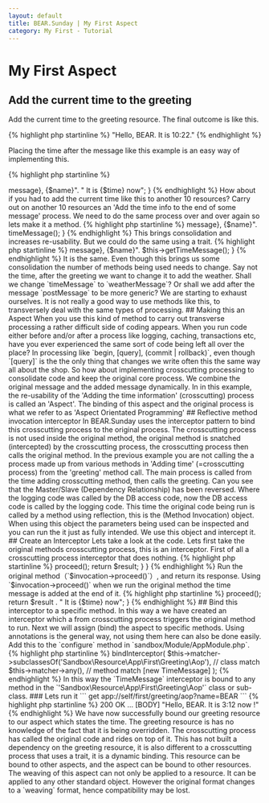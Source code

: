 ```yaml
---
layout: default
title: BEAR.Sunday | My First Aspect
category: My First - Tutorial
--- 
```


# My First Aspect

## Add the current time to the greeting 

Add the current time to the greeting resource. The final outcome is like this.

{% highlight php startinline %}
"Hello, BEAR. It is 10:22."
{% endhighlight %}

Placing the time after the message like this example is an easy way of implementing this.

{% highlight php startinline %}
<?php
    public function onGet($name = 'anonymous')
    {
        $time = date('g:i');
        return "{$this->message}, {$name}". " It is {$time} now";
    }
{% endhighlight %}

How about if you had to add the current time like this to another 10 resources? 
Carry out on another 10 resources an 'Add the time info to the end of some message' process.  
We need to do the same process over and over again so lets make it a method.

{% highlight php startinline %}
<?php
    public function onGet($name = 'anonymous')
    {
        return "{$this->message}, {$name}". timeMessage();
    }
{% endhighlight %}

This brings consolidation and increases re-usability.

But we could do the same using a trait.

{% highlight php startinline %}
<?php
    use TimeMessageTrait;

    public function onGet($name = 'anonymous')
    {
        return "{$this->message}, {$name}". $this->getTimeMessage();
    }
{% endhighlight %}

It is the same.

Even though this brings us some consolidation the number of methods being used needs to change.

Say not the time, after the greeting we want to change it to add the weather.
Shall we change `timeMessage` to `weatherMessage`?

Or shall we add after the message `postMessage` to be more generic?
We are starting to exhaust ourselves. 
It is not really a good way to use methods like this, to transversely deal with the same types of processing.  
## Making this an Aspect 

When you use this kind of method to carry out transverse processing a rather difficult side of coding appears.
When you run code either before and/or after a process like logging, caching, transactions etc,
have you ever experienced the same sort of code being left all over the place? 

In processing like `begin, [query], (commit | rollback)`, even though
`[query]` is the the only thing that changes we write often this the same way all about the shop.

So how about implementing crosscutting processing to consolidate code and keep the original core process.
We combine the original message and the added message dynamically.

In in this example, the re-usability of the 'Adding the time information' (crosscutting) process is called an 'Aspect'.
The binding of this aspect and the original process is what we refer to as 'Aspect Orientated Programming'

## Reflective method invocation interceptor 

In BEAR.Sunday uses the interceptor pattern to bind this crosscutting process to the original process.  

The crosscutting process is not used inside the original method, the original method is snatched (intercepted) by the 
crosscutting process, the crosscutting process then calls the original method.

In the previous example you are not calling the a process made up from various methods in 'Adding time' (=crosscutting process) from the 'greeting' method call.
The main process is called from the time adding crosscutting method, then calls the greeting.

Can you see that the Master/Slave (Dependency Relationship) has been reversed. 
Where the logging code was called by the DB access code, 
now the DB access code is called by the logging code.

This time the original code being run is called by a method using reflection, this is the (Method Invocation) object.
When using this object the parameters being used can be inspected and you can run the it just as fully intended. 
We use this object and intercept it.


## Create an Interceptor 

Lets take a look at the code.
Lets first take the original methods crosscutting process, this is an interceptor.

First of all a crosscutting process interceptor that does nothing.

{% highlight php startinline %}
<?php
class TimeMessage implements MethodInterceptor
{
    public function invoke(MethodInvocation $invocation)
    {
        $result = $invocation->proceed();
        return $result;
    }
}
{% endhighlight %}

Run the original method（`$invocation->proceed()`）, and return its response.

Using `$invocation->proceed()` when we run the original method the time message is added at the end of it.

{% highlight php startinline %}
<?php
public function invoke(MethodInvocation $invocation)
{
    $time = date('g:i');
    $result = $invocation->proceed();
    return $result . " It is {$time} now";
}
{% endhighlight %}

## Bind this interceptor to a specific method. 

In this way a we have created an interceptor which a from crosscutting process 
triggers the original method to run. Next we will assign (bind) the aspect to specific methods.

Using annotations is the general way, not using them here can also be done easily.

Add this to the `configure` method in `sandbox/Module/AppModule.php`.

{% highlight php startinline %}
<?php
// time message binding
$this->bindInterceptor(
    $this->matcher->subclassesOf('Sandbox\Resource\App\First\Greeting\Aop'), // class match
    $this->matcher->any(),                                                   // method match
    [new TimeMessage]
);
{% endhighlight %}

In this way the `TimeMessage` interceptor is bound to any method in the `'Sandbox\Resource\App\First\Greeting\Aop'` class or sub-class.

### Lets run it

```
get app://self/first/greeting/aop?name=BEAR
```

{% highlight php startinline %}
200 OK
...
[BODY]
"Hello, BEAR. It is 3:12 now !"
{% endhighlight %}

We have now successfully bound our greeting resource to our aspect which states the time.
The greeting resource is has no knowledge of the fact that it is being overridden.
The crosscutting process has called the original code and rides on top of it.

This has not built a dependency on the greeting resource, 
it is also different to a crosscutting process that uses a trait, it is a dynamic binding.
This resource can be bound to other aspects, and the aspect can be bound to other resources.

The weaving of this aspect can not only be applied to a resource.
It can be applied to any other standard object.
However the original format changes to a `weaving` format, hence compatibility may be lost.
